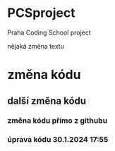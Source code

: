 # PCSproject
Praha Coding School project

nějaká změna textu

# změna kódu
## další změna kódu

### změna kódu přímo z githubu
### úprava kódu 30.1.2024 17:55
